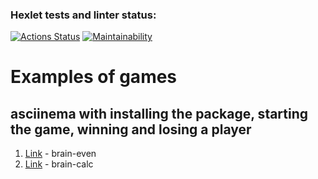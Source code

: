 ### Hexlet tests and linter status:
[![Actions Status](https://github.com/xyzelena/frontend-project-44/workflows/hexlet-check/badge.svg)](https://github.com/xyzelena/frontend-project-44/actions)
[![Maintainability](https://api.codeclimate.com/v1/badges/67958a3268e4ae8a13cf/maintainability)](https://codeclimate.com/github/xyzelena/frontend-project-44/maintainability)


# Examples of games
## asciinema with installing the package, starting the game, winning and losing a player

1. [Link](https://asciinema.org/a/553756) - brain-even 
2. [Link](https://asciinema.org/a/555195) - brain-calc
